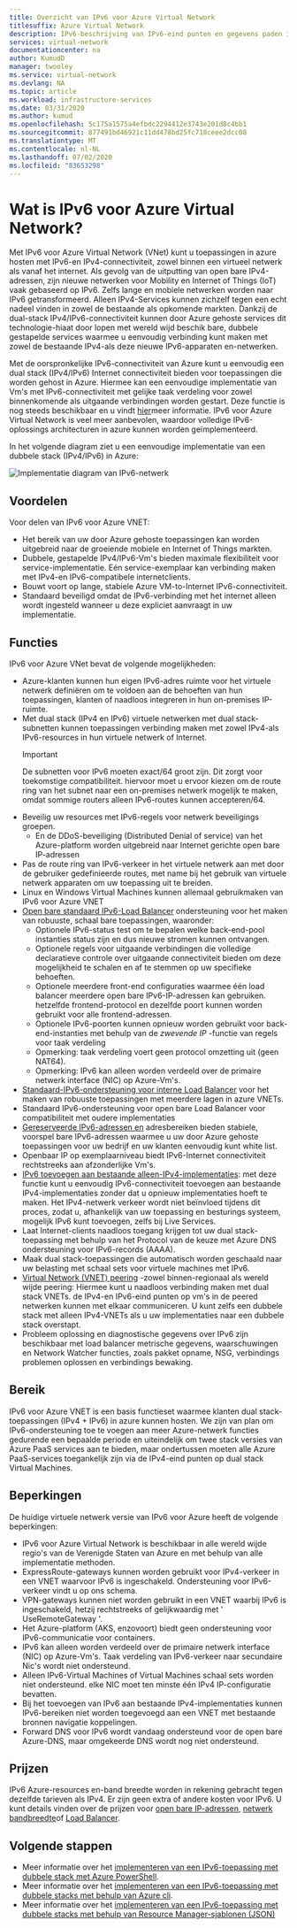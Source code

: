 ```yaml
---
title: Overzicht van IPv6 voor Azure Virtual Network
titlesuffix: Azure Virtual Network
description: IPv6-beschrijving van IPv6-eind punten en gegevens paden in een virtueel Azure-netwerk.
services: virtual-network
documentationcenter: na
author: KumudD
manager: twooley
ms.service: virtual-network
ms.devlang: NA
ms.topic: article
ms.workload: infrastructure-services
ms.date: 03/31/2020
ms.author: kumud
ms.openlocfilehash: 5c175a1575a4efbdc2294412e3743e201d8c4bb1
ms.sourcegitcommit: 877491bd46921c11dd478bd25fc718ceee2dcc08
ms.translationtype: MT
ms.contentlocale: nl-NL
ms.lasthandoff: 07/02/2020
ms.locfileid: "83653298"
---
```

# <a name="what-is-ipv6-for-azure-virtual-network"></a>Wat is IPv6 voor Azure Virtual Network?

Met IPv6 voor Azure Virtual Network (VNet) kunt u toepassingen in azure hosten met IPv6-en IPv4-connectiviteit, zowel binnen een virtueel netwerk als vanaf het internet. Als gevolg van de uitputting van open bare IPv4-adressen, zijn nieuwe netwerken voor Mobility en Internet of Things (IoT) vaak gebaseerd op IPv6. Zelfs lange en mobiele netwerken worden naar IPv6 getransformeerd. Alleen IPv4-Services kunnen zichzelf tegen een echt nadeel vinden in zowel de bestaande als opkomende markten. Dankzij de dual-stack IPv4/IPv6-connectiviteit kunnen door Azure gehoste services dit technologie-hiaat door lopen met wereld wijd beschik bare, dubbele gestapelde services waarmee u eenvoudig verbinding kunt maken met zowel de bestaande IPv4-als deze nieuwe IPv6-apparaten en-netwerken.

Met de oorspronkelijke IPv6-connectiviteit van Azure kunt u eenvoudig een dual stack (IPv4/IPv6) Internet connectiviteit bieden voor toepassingen die worden gehost in Azure. Hiermee kan een eenvoudige implementatie van Vm's met IPv6-connectiviteit met gelijke taak verdeling voor zowel binnenkomende als uitgaande verbindingen worden gestart. Deze functie is nog steeds beschikbaar en u vindt [hier](../load-balancer/load-balancer-ipv6-overview.md)meer informatie.
IPv6 voor Azure Virtual Network is veel meer aanbevolen, waardoor volledige IPv6-oplossings architecturen in azure kunnen worden geïmplementeerd.


In het volgende diagram ziet u een eenvoudige implementatie van een dubbele stack (IPv4/IPv6) in Azure:

![Implementatie diagram van IPv6-netwerk](./media/ipv6-support-overview/ipv6-sample-diagram.png)

## <a name="benefits"></a>Voordelen

Voor delen van IPv6 voor Azure VNET:

- Het bereik van uw door Azure gehoste toepassingen kan worden uitgebreid naar de groeiende mobiele en Internet of Things markten.
- Dubbele, gestapelde IPv4/IPv6-Vm's bieden maximale flexibiliteit voor service-implementatie. Eén service-exemplaar kan verbinding maken met IPv4-en IPv6-compatibele internetclients.
- Bouwt voort op lange, stabiele Azure VM-to-Internet IPv6-connectiviteit.
- Standaard beveiligd omdat de IPv6-verbinding met het internet alleen wordt ingesteld wanneer u deze expliciet aanvraagt in uw implementatie.

## <a name="capabilities"></a>Functies

IPv6 voor Azure VNet bevat de volgende mogelijkheden:

- Azure-klanten kunnen hun eigen IPv6-adres ruimte voor het virtuele netwerk definiëren om te voldoen aan de behoeften van hun toepassingen, klanten of naadloos integreren in hun on-premises IP-ruimte.
- Met dual stack (IPv4 en IPv6) virtuele netwerken met dual stack-subnetten kunnen toepassingen verbinding maken met zowel IPv4-als IPv6-resources in hun virtuele netwerk of Internet.
    > [!IMPORTANT]
    > De subnetten voor IPv6 moeten exact/64 groot zijn.  Dit zorgt voor toekomstige compatibiliteit. hiervoor moet u ervoor kiezen om de route ring van het subnet naar een on-premises netwerk mogelijk te maken, omdat sommige routers alleen IPv6-routes kunnen accepteren/64.  
- Beveilig uw resources met IPv6-regels voor netwerk beveiligings groepen.
    - En de DDoS-beveiliging (Distributed Denial of service) van het Azure-platform worden uitgebreid naar Internet gerichte open bare IP-adressen
- Pas de route ring van IPv6-verkeer in het virtuele netwerk aan met door de gebruiker gedefinieerde routes, met name bij het gebruik van virtuele netwerk apparaten om uw toepassing uit te breiden.
- Linux en Windows Virtual Machines kunnen allemaal gebruikmaken van IPv6 voor Azure VNET
- [Open bare standaard IPv6-Load Balancer](virtual-network-ipv4-ipv6-dual-stack-standard-load-balancer-powershell.md) ondersteuning voor het maken van robuuste, schaal bare toepassingen, waaronder:
    - Optionele IPv6-status test om te bepalen welke back-end-pool instanties status zijn en dus nieuwe stromen kunnen ontvangen.
    - Optionele regels voor uitgaande verbindingen die volledige declaratieve controle over uitgaande connectiviteit bieden om deze mogelijkheid te schalen en af te stemmen op uw specifieke behoeften.
    - Optionele meerdere front-end configuraties waarmee één load balancer meerdere open bare IPv6-IP-adressen kan gebruiken. hetzelfde frontend-protocol en dezelfde poort kunnen worden gebruikt voor alle frontend-adressen.
    - Optionele IPv6-poorten kunnen opnieuw worden gebruikt voor back-end-instanties met behulp van de *zwevende IP* -functie van regels voor taak verdeling 
    - Opmerking: taak verdeling voert geen protocol omzetting uit (geen NAT64). 
    - Opmerking: IPv6 kan alleen worden verdeeld over de primaire netwerk interface (NIC) op Azure-Vm's. 
- [Standaard-IPv6-ondersteuning voor interne Load Balancer](ipv6-dual-stack-standard-internal-load-balancer-powershell.md) voor het maken van robuuste toepassingen met meerdere lagen in azure VNETs.   
- Standaard IPv6-ondersteuning voor open bare Load Balancer voor compatibiliteit met oudere implementaties
- [Gereserveerde IPv6-adressen en](ipv6-public-ip-address-prefix.md) adresbereiken bieden stabiele, voorspel bare IPv6-adressen waarmee u uw door Azure gehoste toepassingen voor uw bedrijf en uw klanten eenvoudig kunt white list.
- Openbaar IP op exemplaarniveau biedt IPv6-Internet connectiviteit rechtstreeks aan afzonderlijke Vm's.
- [IPv6 toevoegen aan bestaande alleen-IPv4-implementaties](ipv6-add-to-existing-vnet-powershell.md): met deze functie kunt u eenvoudig IPv6-connectiviteit toevoegen aan bestaande IPv4-implementaties zonder dat u opnieuw implementaties hoeft te maken.  Het IPv4-netwerk verkeer wordt niet beïnvloed tijdens dit proces, zodat u, afhankelijk van uw toepassing en besturings systeem, mogelijk IPv6 kunt toevoegen, zelfs bij Live Services.    
- Laat Internet-clients naadloos toegang krijgen tot uw dual stack-toepassing met behulp van het Protocol van de keuze met Azure DNS ondersteuning voor IPv6-records (AAAA). 
- Maak dual stack-toepassingen die automatisch worden geschaald naar uw belasting met schaal sets voor virtuele machines met IPv6.
- [Virtual Network (VNET) peering](virtual-network-peering-overview.md) -zowel binnen-regionaal als wereld wijde peering: Hiermee kunt u naadloos verbinding maken met dual stack VNETs. de IPv4-en IPv6-eind punten op vm's in de peered netwerken kunnen met elkaar communiceren. U kunt zelfs een dubbele stack met alleen IPv4-VNETs als u uw implementaties naar een dubbele stack overstapt. 
- Probleem oplossing en diagnostische gegevens over IPv6 zijn beschikbaar met load balancer metrische gegevens, waarschuwingen en Network Watcher functies, zoals pakket opname, NSG, verbindings problemen oplossen en verbindings bewaking.   

## <a name="scope"></a>Bereik
IPv6 voor Azure VNET is een basis functieset waarmee klanten dual stack-toepassingen (IPv4 + IPv6) in azure kunnen hosten.  We zijn van plan om IPv6-ondersteuning toe te voegen aan meer Azure-netwerk functies gedurende een bepaalde periode en uiteindelijk om twee stack versies van Azure PaaS services aan te bieden, maar ondertussen moeten alle Azure PaaS-services toegankelijk zijn via de IPv4-eind punten op dual stack Virtual Machines.   

## <a name="limitations"></a>Beperkingen
De huidige virtuele netwerk versie van IPv6 voor Azure heeft de volgende beperkingen:
- IPv6 voor Azure Virtual Network is beschikbaar in alle wereld wijde regio's van de Verenigde Staten van Azure en met behulp van alle implementatie methoden.  
- ExpressRoute-gateways kunnen worden gebruikt voor IPv4-verkeer in een VNET waarvoor IPv6 is ingeschakeld.  Ondersteuning voor IPv6-verkeer vindt u op ons schema.   
- VPN-gateways kunnen niet worden gebruikt in een VNET waarbij IPv6 is ingeschakeld, hetzij rechtstreeks of gelijkwaardig met ' UseRemoteGateway '.
- Het Azure-platform (AKS, enzovoort) biedt geen ondersteuning voor IPv6-communicatie voor containers.  
- IPv6 kan alleen worden verdeeld over de primaire netwerk interface (NIC) op Azure-Vm's. Taak verdeling van IPv6-verkeer naar secundaire Nic's wordt niet ondersteund.    
- Alleen IPv6-Virtual Machines of Virtual Machines schaal sets worden niet ondersteund. elke NIC moet ten minste één IPv4 IP-configuratie bevatten. 
- Bij het toevoegen van IPv6 aan bestaande IPv4-implementaties kunnen IPv6-bereiken niet worden toegevoegd aan een VNET met bestaande bronnen navigatie koppelingen.  
- Forward DNS voor IPv6 wordt vandaag ondersteund voor de open bare Azure-DNS, maar omgekeerde DNS wordt nog niet ondersteund.   

## <a name="pricing"></a>Prijzen

IPv6 Azure-resources en-band breedte worden in rekening gebracht tegen dezelfde tarieven als IPv4. Er zijn geen extra of andere kosten voor IPv6. U kunt details vinden over de prijzen voor [open bare IP-adressen](https://azure.microsoft.com/pricing/details/ip-addresses/), [netwerk bandbreedte](https://azure.microsoft.com/pricing/details/bandwidth/)of [Load Balancer](https://azure.microsoft.com/pricing/details/load-balancer/).

## <a name="next-steps"></a>Volgende stappen

- Meer informatie over het [implementeren van een IPv6-toepassing met dubbele stack met Azure PowerShell](virtual-network-ipv4-ipv6-dual-stack-standard-load-balancer-powershell.md).
- Meer informatie over het [implementeren van een IPv6-toepassing met dubbele stacks met behulp van Azure cli](virtual-network-ipv4-ipv6-dual-stack-standard-load-balancer-cli.md).
- Meer informatie over het [implementeren van een IPv6-toepassing met dubbele stacks met behulp van Resource Manager-sjablonen (JSON)](ipv6-configure-standard-load-balancer-template-json.md)
